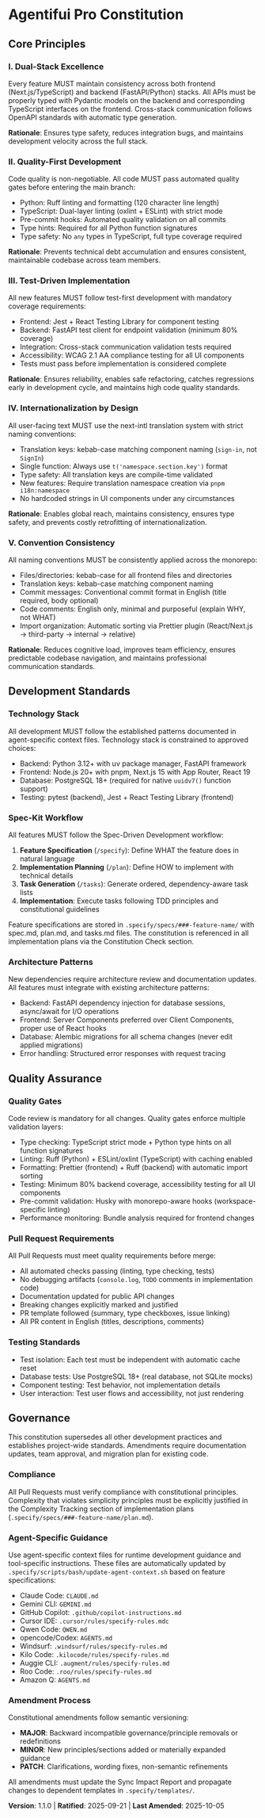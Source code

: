 <!--
Sync Impact Report:
Version change: 1.0.1 → 1.1.0
Modified principles:
- I. Dual-Stack Excellence (enhanced with OpenAPI automation and type generation details)
- II. Quality-First Development (expanded with detailed quality gate requirements)
- III. Test-Driven Implementation (added specific coverage targets and accessibility standards)
- IV. Internationalization by Design (enhanced with type safety and namespace requirements)
- V. Convention Consistency (expanded with commit, comment, and import organization policies)
Added sections:
- Spec-Kit Workflow integration in Development Standards
- Enhanced PR requirements in Quality Assurance
Removed sections: None
Templates requiring updates:
✅ plan-template.md (Constitution Check section aligned)
✅ spec-template.md (quality requirements aligned)
✅ tasks-template.md (testing and TDD workflow aligned)
✅ agent-file-template.md (update-agent-context.sh compatible)
✅ CLAUDE.md (runtime guidance synchronized)
✅ .specify/README.md (spec-kit workflow documented)
Follow-up TODOs: None
-->

# Agentifui Pro Constitution

## Core Principles

### I. Dual-Stack Excellence
Every feature MUST maintain consistency across both frontend (Next.js/TypeScript) and backend (FastAPI/Python) stacks. All APIs must be properly typed with Pydantic models on the backend and corresponding TypeScript interfaces on the frontend. Cross-stack communication follows OpenAPI standards with automatic type generation.

**Rationale**: Ensures type safety, reduces integration bugs, and maintains development velocity across the full stack.

### II. Quality-First Development
Code quality is non-negotiable. All code MUST pass automated quality gates before entering the main branch:
- Python: Ruff linting and formatting (120 character line length)
- TypeScript: Dual-layer linting (oxlint + ESLint) with strict mode
- Pre-commit hooks: Automated quality validation on all commits
- Type hints: Required for all Python function signatures
- Type safety: No `any` types in TypeScript, full type coverage required

**Rationale**: Prevents technical debt accumulation and ensures consistent, maintainable codebase across team members.

### III. Test-Driven Implementation
All new features MUST follow test-first development with mandatory coverage requirements:
- Frontend: Jest + React Testing Library for component testing
- Backend: FastAPI test client for endpoint validation (minimum 80% coverage)
- Integration: Cross-stack communication validation tests required
- Accessibility: WCAG 2.1 AA compliance testing for all UI components
- Tests must pass before implementation is considered complete

**Rationale**: Ensures reliability, enables safe refactoring, catches regressions early in development cycle, and maintains high code quality standards.

### IV. Internationalization by Design
All user-facing text MUST use the next-intl translation system with strict naming conventions:
- Translation keys: kebab-case matching component naming (`sign-in`, not `SignIn`)
- Single function: Always use `t('namespace.section.key')` format
- Type safety: All translation keys are compile-time validated
- New features: Require translation namespace creation via `pnpm i18n:namespace`
- No hardcoded strings in UI components under any circumstances

**Rationale**: Enables global reach, maintains consistency, ensures type safety, and prevents costly retrofitting of internationalization.

### V. Convention Consistency
All naming conventions MUST be consistently applied across the monorepo:
- Files/directories: kebab-case for all frontend files and directories
- Translation keys: kebab-case matching component naming
- Commit messages: Conventional commit format in English (title required, body optional)
- Code comments: English only, minimal and purposeful (explain WHY, not WHAT)
- Import organization: Automatic sorting via Prettier plugin (React/Next.js → third-party → internal → relative)

**Rationale**: Reduces cognitive load, improves team efficiency, ensures predictable codebase navigation, and maintains professional communication standards.

## Development Standards

### Technology Stack
All development MUST follow the established patterns documented in agent-specific context files. Technology stack is constrained to approved choices:
- Backend: Python 3.12+ with uv package manager, FastAPI framework
- Frontend: Node.js 20+ with pnpm, Next.js 15 with App Router, React 19
- Database: PostgreSQL 18+ (required for native `uuidv7()` function support)
- Testing: pytest (backend), Jest + React Testing Library (frontend)

### Spec-Kit Workflow
All features MUST follow the Spec-Driven Development workflow:
1. **Feature Specification** (`/specify`): Define WHAT the feature does in natural language
2. **Implementation Planning** (`/plan`): Define HOW to implement with technical details
3. **Task Generation** (`/tasks`): Generate ordered, dependency-aware task lists
4. **Implementation**: Execute tasks following TDD principles and constitutional guidelines

Feature specifications are stored in `.specify/specs/###-feature-name/` with spec.md, plan.md, and tasks.md files. The constitution is referenced in all implementation plans via the Constitution Check section.

### Architecture Patterns
New dependencies require architecture review and documentation updates. All features must integrate with existing architecture patterns:
- Backend: FastAPI dependency injection for database sessions, async/await for I/O operations
- Frontend: Server Components preferred over Client Components, proper use of React hooks
- Database: Alembic migrations for all schema changes (never edit applied migrations)
- Error handling: Structured error responses with request tracing

## Quality Assurance

### Quality Gates
Code review is mandatory for all changes. Quality gates enforce multiple validation layers:
- Type checking: TypeScript strict mode + Python type hints on all function signatures
- Linting: Ruff (Python) + ESLint/oxlint (TypeScript) with caching enabled
- Formatting: Prettier (frontend) + Ruff (backend) with automatic import sorting
- Testing: Minimum 80% backend coverage, accessibility testing for all UI components
- Pre-commit validation: Husky with monorepo-aware hooks (workspace-specific linting)
- Performance monitoring: Bundle analysis required for frontend changes

### Pull Request Requirements
All Pull Requests must meet quality requirements before merge:
- All automated checks passing (linting, type checking, tests)
- No debugging artifacts (`console.log`, `TODO` comments in implementation code)
- Documentation updated for public API changes
- Breaking changes explicitly marked and justified
- PR template followed (summary, type checkboxes, issue linking)
- All PR content in English (titles, descriptions, comments)

### Testing Standards
- Test isolation: Each test must be independent with automatic cache reset
- Database tests: Use PostgreSQL 18+ (real database, not SQLite mocks)
- Component testing: Test behavior, not implementation details
- User interaction: Test user flows and accessibility, not just rendering

## Governance

This constitution supersedes all other development practices and establishes project-wide standards. Amendments require documentation updates, team approval, and migration plan for existing code.

### Compliance
All Pull Requests must verify compliance with constitutional principles. Complexity that violates simplicity principles must be explicitly justified in the Complexity Tracking section of implementation plans (`.specify/specs/###-feature-name/plan.md`).

### Agent-Specific Guidance
Use agent-specific context files for runtime development guidance and tool-specific instructions. These files are automatically updated by `.specify/scripts/bash/update-agent-context.sh` based on feature specifications:
- Claude Code: `CLAUDE.md`
- Gemini CLI: `GEMINI.md`
- GitHub Copilot: `.github/copilot-instructions.md`
- Cursor IDE: `.cursor/rules/specify-rules.mdc`
- Qwen Code: `QWEN.md`
- opencode/Codex: `AGENTS.md`
- Windsurf: `.windsurf/rules/specify-rules.md`
- Kilo Code: `.kilocode/rules/specify-rules.md`
- Auggie CLI: `.augment/rules/specify-rules.md`
- Roo Code: `.roo/rules/specify-rules.md`
- Amazon Q: `AGENTS.md`

### Amendment Process
Constitutional amendments follow semantic versioning:
- **MAJOR**: Backward incompatible governance/principle removals or redefinitions
- **MINOR**: New principles/sections added or materially expanded guidance
- **PATCH**: Clarifications, wording fixes, non-semantic refinements

All amendments must update the Sync Impact Report and propagate changes to dependent templates in `.specify/templates/`.

**Version**: 1.1.0 | **Ratified**: 2025-09-21 | **Last Amended**: 2025-10-05
